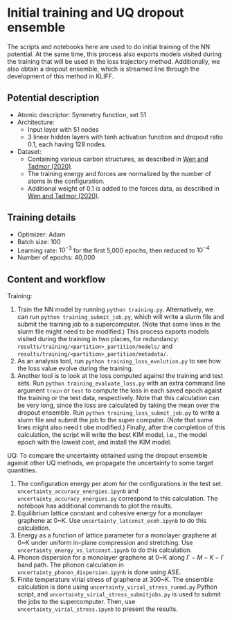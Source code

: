 # Initial training and UQ dropout ensemble

The scripts and notebooks here are used to do initial training of the NN potential.
At the same time, this process also exports models visited during the training that will be used in the loss trajectory method.
Additionally, we also obtain a dropout ensemble, which is streamed line through the development of this method in KLIFF.


## Potential description

* Atomic descriptor: Symmetry function, set 51
* Architecture:
	* Input layer with 51 nodes
	* 3 linear hidden layers with tanh activation function and dropout ratio 0.1, each having 128 nodes.
* Dataset:
	* Containing various carbon structures, as described in [Wen and Tadmor (2020)](https://doi.org/10.1038/s41524-020-00390-8).
	* The training energy and forces are normalized by the number of atoms in the configuration.
	* Additional weight of 0.1 is added to the forces data, as described in [Wen and Tadmor (2020)](https://doi.org/10.1038/s41524-020-00390-8).

	
## Training details

* Optimizer: Adam
* Batch size: 100
* Learning rate: $10^{-3}$ for the first 5,000 epochs, then reduced to $10^{-4}$
* Number of epochs: 40,000


## Content and workflow

Training:
1. Train the NN model by running `python training.py`.
   Alternatively, we can run `python training_submit_job.py`, which will write a slurm file and submit the training job to a supercomputer.
   (Note that some lines in the slurm file might need to be modified.)
   This process exports models visited during the training in two places, for redundancy: `results/training/<partition>_partition/models/` and `results/training/<partition>_partition/metadata/`.
2. As an analysis tool, run `python training_loss_evolution.py` to see how the loss value evolve during the training.
3. Another tool is to look at the loss computed against the training and test sets.
   Run `python training_evaluate_loss.py` with an extra command line argument `train` or `test` to compute the loss in each saved epoch agaist the training or the test data, respectively.
   Note that this calculation can be very long, since the loss are calculated by taking the mean over the dropout ensemble.
   Run `python training_loss_submit_job.py` to write a slurm file and submit the job to the super computer.
   (Note that some lines might also need t obe modified.)
   Finally, after the completion of this calculation, the script will write the best KIM model, i.e., the model epoch with the lowest cost, and install the KIM model.


UQ: To compare the uncertainty obtained using the dropout ensemble against other UQ methods, we propagate the uncertainty to some target quantities.

1. The configuration energy per atom for the configurations in the test set.
   `uncertainty_accuracy_energies.ipynb` and `uncertainty_accuracy_energies.py` correspond to this calculation.
   The notebook has additional commands to plot the results.
2. Equilibrium lattice constant and cohesive energy for a monolayer graphene at 0~K.
   Use `uncertainty_latconst_ecoh.ipynb` to do this calculation.
3. Energy as a function of lattice parameter for a monolayer graphene at 0~K under uniform in-plane compression and stretching.
   Use `uncertainty_energy_vs_latconst.ipynb` to do this calculation.
4. Phonon dispersion for a monolayer graphene at 0~K along $\Gamma - M - K - \Gamma$ band path.
   The phonon calculation in `uncertainty_phonon_dispersion.ipynb` is done using ASE.
5. Finite temperature virial stress of graphene at 300~K.
   The ensemble calculation is done using `uncertainty_virial_stress_runmd.py` Python script, and `uncertainty_virial_stress_submitjobs.py` is used to submit the jobs to the supercomputer.
   Then, use `uncertainty_virial_stress.ipynb` to present the results.
